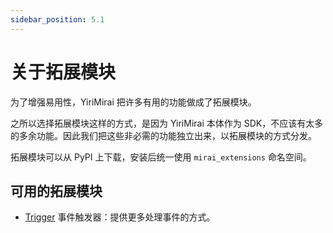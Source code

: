 ```yaml
---
sidebar_position: 5.1
---
```


# 关于拓展模块

为了增强易用性，YiriMirai 把许多有用的功能做成了拓展模块。

之所以选择拓展模块这样的方式，是因为 YiriMirai 本体作为 SDK，不应该有太多的多余功能。因此我们把这些非必需的功能独立出来，以拓展模块的方式分发。

拓展模块可以从 PyPI 上下载，安装后统一使用 `mirai_extensions` 命名空间。

## 可用的拓展模块

- [Trigger](trigger/intro.mdx) 事件触发器：提供更多处理事件的方式。
